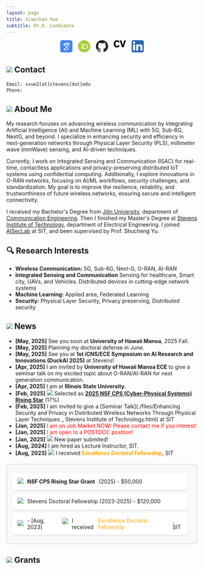 ```yaml
---
layout: page
title: Xiaochan Xue
subtitle: Ph.D. Candidate
---
```

<div style="display: flex; justify-content: center; gap: 15px; flex-wrap: wrap;">
<a href="https://scholar.google.com/citations?user=rhcjOdQAAAAJ&hl=en" target="_blank">
  <img src="./img/google-scholar.png" alt="Google Scholar" width="32" class="social-icon">
</a>
<a href="https://orcid.org/0000-0003-0432-0581" target="_blank">
  <img src="./img/orcid.png" alt="ORCID" width="32" class="social-icon">
</a>
<a href="https://github.com/XueShannon" target="_blank">
  <img src="./img/github.png" alt="GitHub" width="32" class="social-icon">
</a>
<a href="./files/CV_Xiaochan.pdf" download class="cv-download">
  <img src="./img/cv.png" alt="CV" width="32" class="social-icon">
</a>
<a href="https://www.linkedin.com/in/xiaochan-xue-2b7b75227/" target="_blank">
  <img src="./img/linkedin.png" alt="LinkedIn" width="32" class="social-icon">
</a>
</div>

## <img src="../img/contact.png" height="50px"> Contact

```
Email: xxue2[at]stevens[dot]edu
Phone: 
```

## <img src="../img/career.png" height="50px"> About Me
My research focuses on advancing wireless communication by integrating Artificial Intelligence (AI) and Machine Learning (ML) with 5G, Sub-6G, NextG, and beyond. I specialize in enhancing security and efficiency in next-generation networks through Physical Layer Security (PLS), millimeter wave (mmWave) sensing, and AI-driven techniques.

Currently, I work on Integrated Sensing and Communication (ISAC) for real-time, contactless applications and privacy-preserving distributed IoT systems using confidential computing. Additionally, I explore innovations in O-RAN networks, focusing on AI/ML workflows, security challenges, and standardization. My goal is to improve the resilience, reliability, and trustworthiness of future wireless networks, ensuring secure and intelligent connectivity.

I received my Bachelor's Degree from [Jilin University](https://www.jlu.edu.cn/), department of [Communication Engineering](https://dce.jlu.edu.cn/). Then I finished my Master's Degree at [Stevens Institute of Technology](https://www.stevens.edu/), department of Electrical Engineering. I joined [AISecLab](https://www.stevens.edu/icns-center-for-innovative-computing-and-networked-systems/aiseclab) at SIT, and been supervised by Prof. Shucheng Yu.

## 🔍 Research Interests

- **Wireless Communication:** 5G, Sub-6G, Next-G, O-RAN, AI-RAN
- **Integrated Sensing and Communication** Sensing for healthcare, Smart city, UAVs, and Vehicles. Distributed devices in cutting-edge network systems
- **Machine Learning:** Applied area, Federated Learning
- **Security:** Physical Layer Security, Privacy preserving, Distributed security

## <img src="../img/news.png" height="50px"> News
- **[May, 2025]** See you soon at **University of Hawaii Manoa**, 2025 Fall.
- **[May, 2025]** Planning my doctoral defense in June.
- **[May, 2025]** See you at **1st iCNS/ECE Symposium on AI Research and Innovations (DuckAI 2025)** at Stevens!
- **[Apr, 2025]** I am invited by **University of Hawaii Manoa ECE** to give a seminar talk on my excited topic about O-RAN/AI-RAN for next generation communication.
- **[Apr, 2025]** I am at **Illinois State University**.
- **[Feb, 2025]** <img src="../img/award.png" height="30px"> Selected as **[2025 NSF CPS (Cyber-Physical Systems) Rising Star](https://cps-vo.org/group/CPSRisingStarsWorkshop25)** (17%)
- **[Feb, 2025]** I am invited to give a [Seminar Talk](./files/Enhancing Security and Privacy in Distributed Wireless Networks Through Physical Layer Techniques _ Stevens Institute of Technology.html) at SIT 
- **[Jan, 2025]** <span style="color:red;">I am on Job Market NOW! Please contact me if you interest!</span>
- **[Jan, 2025]** <span style="color:red;">I am open to a POSTDOC position!</span>
- **[Jan, 2025]** <img src="../img/fireworks.png" height="30px"> New paper submited!
- **[Aug, 2024]** I am hired as Lecture Instructor, SIT.
- **[Aug, 2023]** <img src="../img/award.png" height="30px"> I received <span style="color:orange;">**Excellence Doctoral Fellowship**</span>, SIT

<div class="news-box">
  <div class="news-scroll">
    <!-- 资助项目列表 -->
    <div class="grant-item">
      <img src="../img/award.png" height="20px"> 
      <strong>NSF CPS Rising Star Grant</strong> (2025) - $50,000
    </div>
    <div class="grant-item">
      <img src="../img/award.png" height="20px"> 
      Stevens Doctoral Fellowship (2023-2025) - $120,000
    </div>
    <div class="grant-item">
      <img src="../img/award.png" height="20px"> 
      - [Aug, 2023] <img src="../img/award.png" height="30px"> I received <span style="color:orange;">Excellence Doctoral Fellowship</span>, SIT
    </div>
  </div>
</div>

<style>
/* 固定高度滚动框样式 */
.news-box {
  border: 2px solid #e0e0e0;
  border-radius: 10px;
  padding: 15px;
  margin: 20px 0;
  background: #f9f9f9;
}

.news-scroll {
  max-height: 250px;  /* 固定高度 */
  overflow-y: auto;   /* 垂直滚动条 */
  padding-right: 10px;
}

/* 单个资助项目样式 */
.grant-item {
  padding: 12px;
  margin: 8px 0;
  background: white;
  border-radius: 6px;
  box-shadow: 0 2px 4px rgba(0,0,0,0.1);
  display: flex;
  align-items: center;
  gap: 10px;
}

/* 滚动条美化 */
.news-scroll::-webkit-scrollbar {
  width: 8px;
}
.news-scroll::-webkit-scrollbar-thumb {
  background: #888; 
  border-radius: 4px;
}
</style>

## <img src="../img/money.png" height="50px"> Grants